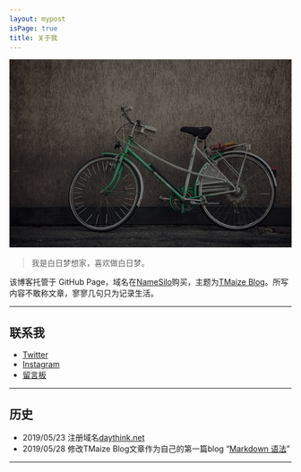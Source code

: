 ```yaml
---
layout: mypost
isPage: true
title: 关于我
---
```


![自行车](image/bike.jpg)
<br/>
> 我是白日梦想家，喜欢做白日梦。

该博客托管于 GitHub Page，域名在[NameSilo](https://www.namesilo.com/?rid=baa1b76ph)购买，主题为[TMaize Blog](https://github.com/TMaize/tmaize-blog "TMaize")。所写内容不敢称文章，寥寥几句只为记录生活。
<br/>

***
## 联系我

+ [Twitter](https://twitter.com/caiwoshiwho)
+ [Instagram](https://www.instagram.com/caiwoshiwho/)
+ [留言板](https://daythink.net/pages/%E7%95%99%E8%A8%80.html)

***
## 历史

+ 2019/05/23 注册域名[daythink.net](https://daythink.net)
+ 2019/05/28 修改TMaize Blog文章作为自己的第一篇blog “[Markdown 语法](https://daythink.net/posts/2019/05/28/Markdown-%E8%AF%AD%E6%B3%95.html)”

***
